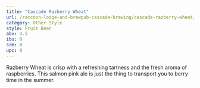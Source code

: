 ```yaml
---
title: "Cascade Razberry Wheat"
url: /raccoon-lodge-and-brewpub-cascade-brewing/cascade-razberry-wheat/
category: Other Style
style: Fruit Beer
abv: 4.5
ibu: 0
srm: 0
upc: 0
---
```

Razberry Wheat is crisp with a refreshing tartness and the fresh aroma of raspberries. This salmon pink ale is just the thing to transport you to berry time in the summer.
